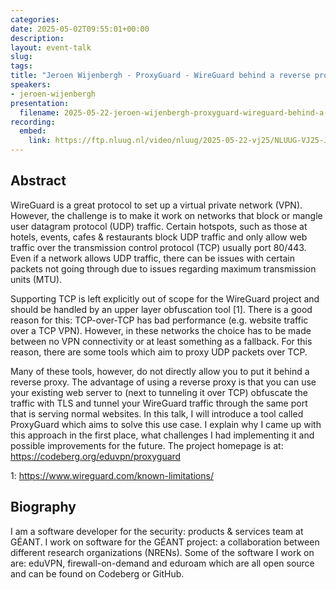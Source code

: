```yaml
---
categories:
date: 2025-05-02T09:55:01+00:00
description:
layout: event-talk
slug:
tags:
title: "Jeroen Wijenbergh - ProxyGuard - WireGuard behind a reverse proxy"
speakers:
- jeroen-wijenbergh
presentation:
  filename: 2025-05-22-jeroen-wijenbergh-proxyguard-wireguard-behind-a-reverse-proxy.pdf
recording:
  embed:
    link: https://ftp.nluug.nl/video/nluug/2025-05-22-vj25/NLUUG-VJ25-JeroenWijenbergh-ProxyGuardWireguardBehindReverseProxy.mp4
---
```


## Abstract

WireGuard is a great protocol to set up a virtual private network (VPN). However, the challenge is to make it work on networks that block or mangle user datagram protocol (UDP) traffic. Certain hotspots, such as those at hotels, events, cafes & restaurants block UDP traffic and only allow web traffic over the transmission control protocol (TCP) usually port 80/443. Even if a network allows UDP traffic, there can be issues with certain packets not going through due to issues regarding maximum transmission units (MTU).

Supporting TCP is left explicitly out of scope for the WireGuard project and should be handled by an upper layer obfuscation tool [1]. There is a good reason for this: TCP-over-TCP has bad performance (e.g. website traffic over a TCP VPN). However, in these networks the choice has to be made between no VPN connectivity or at least something as a fallback. For this reason, there are some tools which aim to proxy UDP packets over TCP.

Many of these tools, however, do not directly allow you to put it behind a reverse proxy. The advantage of using a reverse proxy is that you can use your existing web server to (next to tunneling it over TCP) obfuscate the traffic with TLS and tunnel your WireGuard traffic through the same port that is serving normal websites. In this talk, I will introduce a tool called ProxyGuard which aims to solve this use case. I explain why I came up with this approach in the first place, what challenges I had implementing it and possible improvements for the future. The project homepage is at: https://codeberg.org/eduvpn/proxyguard

1: https://www.wireguard.com/known-limitations/

## Biography

I am a software developer for the security: products & services team at GÉANT. I work on software for the GÉANT project: a collaboration between different research organizations (NRENs). Some of the software I work on are: eduVPN, firewall-on-demand and eduroam which are all open source and can be found on Codeberg or GitHub.
